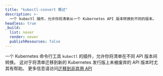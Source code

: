 ```yaml
---
title: "kubectl-convert 概述"
description: >-
  一个 kubectl 插件，允许你将清单从一个 Kubernetes API 版本转换到不同的版本。
headless: true
_build:
  list: never
  render: never
  publishResources: false
---
```


一个 Kubernetes 命令行工具 `kubectl` 的插件，允许你将清单在不同 API 版本间转换。
这对于将清单迁移到新的 Kubernetes 发行版上未被废弃的 API 版本时尤其有帮助。
更多信息请访问[迁移到非弃用 API](/zh-cn/docs/reference/using-api/deprecation-guide/#migrate-to-non-deprecated-apis)
